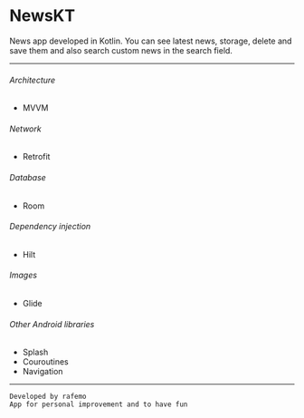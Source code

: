 # NewsKT
News app developed in Kotlin. You can see latest news, storage, delete and save them and also search custom news in the search field.

-------------------------------------------

###### Architecture
- MVVM

###### Network
- Retrofit

###### Database
- Room

###### Dependency injection
- Hilt

###### Images
- Glide

###### Other Android libraries
- Splash
- Couroutines
- Navigation

-------------------------------------------

```
Developed by rafemo
App for personal improvement and to have fun
```
